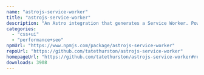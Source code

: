 ```yaml
---
name: "astrojs-service-worker"
title: "astrojs-service-worker"
description: "An Astro integration that generates a Service Worker. Powered by Workbox."
categories:
  - "css+ui"
  - "performance+seo"
npmUrl: "https://www.npmjs.com/package/astrojs-service-worker"
repoUrl: "https://github.com/tatethurston/astrojs-service-worker"
homepageUrl: "https://github.com/tatethurston/astrojs-service-worker#readme"
downloads: 3908
---
```

